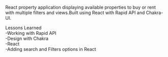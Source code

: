 React property application displaying available properties to buy or rent with multiple filters and views.Built using React with Rapid API and Chakra-UI.

Lessons Learned <br>
-Working with Rapid API <br>
-Design with Chakra <br>
-React <br>
-Adding search and Filters options in React <br>
